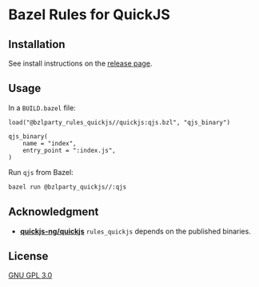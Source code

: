 # Bazel Rules for QuickJS

## Installation

See install instructions on the [release page](https://github.com/bzlparty/rules_quickjs/releases).

## Usage

In a `BUILD.bazel` file:

```starlark
load("@bzlparty_rules_quickjs//quickjs:qjs.bzl", "qjs_binary")

qjs_binary(
    name = "index",
    entry_point = ":index.js",
)
```

Run `qjs` from Bazel:

```bash
bazel run @bzlparty_quickjs//:qjs
```

## Acknowledgment

- [**quickjs-ng/quickjs**](https://github.com/quickjs-ng/quickjs) `rules_quickjs` depends on the published binaries.

## License

[GNU GPL 3.0](/LICENSE)
